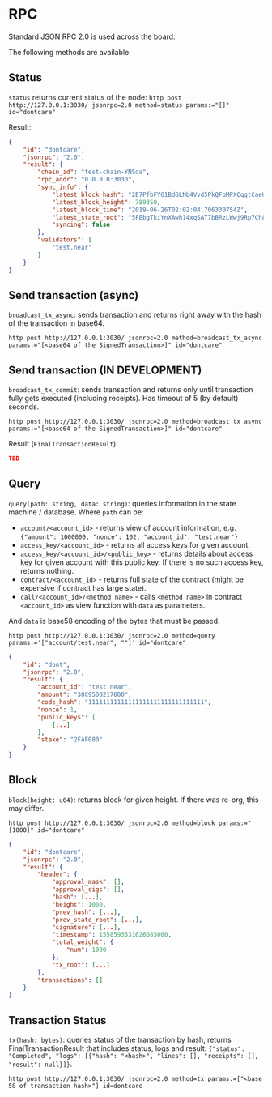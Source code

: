 # RPC

Standard JSON RPC 2.0 is used across the board.

The following methods are available:

## Status

`status` returns current status of the node: `http post http://127.0.0.1:3030/ jsonrpc=2.0 method=status params:="[]" id="dontcare"`

Result:

```JSON
{
    "id": "dontcare",
    "jsonrpc": "2.0",
    "result": {
        "chain_id": "test-chain-YNSoa",
        "rpc_addr": "0.0.0.0:3030",
        "sync_info": {
            "latest_block_hash": "2E7PfbFYG1BdGLNb4Vvd5PkQFoMPXCqgtCaeUtiQKCvJ",
            "latest_block_height": 789350,
            "latest_block_time": "2019-06-26T02:02:04.706330754Z",
            "latest_state_root": "5FEbgTkiYnXAwh14xqSAT7bBRzLWwj9Rp7Ch8Mawn1EL",
            "syncing": false
        },
        "validators": [
            "test.near"
        ]
    }
}
```

## Send transaction \(async\)

`broadcast_tx_async`: sends transaction and returns right away with the hash of the transaction in base64.

`http post http://127.0.0.1:3030/ jsonrpc=2.0 method=broadcast_tx_async params:="[<base64 of the SignedTransaction>]" id="dontcare"`

## Send transaction \(IN DEVELOPMENT\)

`broadcast_tx_commit`: sends transaction and returns only until transaction fully gets executed \(including receipts\). Has timeout of 5 \(by default\) seconds.

`http post http://127.0.0.1:3030/ jsonrpc=2.0 method=broadcast_tx_async params:="[<base64 of the SignedTransaction>]" id="dontcare"`

Result \(`FinalTransactionResult`\):

```JSON
TBD
```

## Query

`query(path: string, data: string)`: queries information in the state machine / database. Where `path` can be:

* `account/<account_id>` - returns view of account information, e.g. `{"amount": 1000000, "nonce": 102, "account_id": "test.near"}`
* `access_key/<account_id>` - returns all access keys for given account.
* `access_key/<account_id>/<public_key>` - returns details about access key for given account with this public key. If there is no such access key, returns nothing.
* `contract/<account_id>` - returns full state of the contract \(might be expensive if contract has large state\).
* `call/<account_id>/<method name>` - calls `<method name>` in contract `<account_id>` as view function with `data` as parameters.

And `data` is base58 encoding of the bytes that must be passed.

`http post http://127.0.0.1:3030/ jsonrpc=2.0 method=query params:='["account/test.near", ""]' id="dontcare"`

```JSON
{
    "id": "dont",
    "jsonrpc": "2.0",
    "result": {
        "account_id": "test.near",
        "amount": "38C95D0217000",
        "code_hash": "11111111111111111111111111111111",
        "nonce": 1,
        "public_keys": [
            [...]
        ],
        "stake": "2FAF080"
    }
}
```

## Block

`block(height: u64)`: returns block for given height. If there was re-org, this may differ.

`http post http://127.0.0.1:3030/ jsonrpc=2.0 method=block params:="[1000]" id="dontcare"`

```JSON
{
    "id": "dontcare",
    "jsonrpc": "2.0",
    "result": {
        "header": {
            "approval_mask": [],
            "approval_sigs": [],
            "hash": [...],
            "height": 1000,
            "prev_hash": [...],
            "prev_state_root": [...],
            "signature": [...],
            "timestamp": 1558593531626085000,
            "total_weight": {
                "num": 1000
            },
            "tx_root": [...]
        },
        "transactions": []
    }
}
```

## Transaction Status

`tx(hash: bytes)`: queries status of the transaction by hash, returns FinalTransactionResult that includes status, logs and result: `{"status": "Completed", "logs": [{"hash": "<hash>", "lines": [], "receipts": [], "result": null}]}`.

`http post http://127.0.0.1:3030/ jsonrpc=2.0 method=tx params:=["<base 58 of transaction hash>"] id=dontcare`
